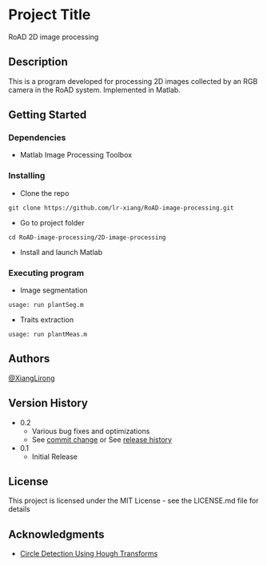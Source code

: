 # Project Title

RoAD 2D image processing

## Description

This is a program developed for processing 2D images collected by an RGB camera in the RoAD system.
Implemented in Matlab.

## Getting Started

### Dependencies

* Matlab Image Processing Toolbox

### Installing

* Clone the repo
```
git clone https://github.com/lr-xiang/RoAD-image-processing.git
```

* Go to project folder
```
cd RoAD-image-processing/2D-image-processing
```
* Install and launch Matlab

### Executing program

* Image segmentation
```
usage: run plantSeg.m
```

* Traits extraction
```
usage: run plantMeas.m
```

## Authors

[@XiangLirong](https://twitter.com/xianglirong)

## Version History

* 0.2
    * Various bug fixes and optimizations
    * See [commit change]() or See [release history]()
* 0.1
    * Initial Release

## License

This project is licensed under the MIT License - see the LICENSE.md file for details

## Acknowledgments

* [Circle Detection Using Hough Transforms](https://www.mathworks.com/matlabcentral/fileexchange/35223-circle-detection-using-hough-transforms?s_tid=prof_contriblnk)

